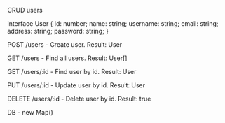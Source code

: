 CRUD users

interface User {
    id: number;
    name: string;
    username: string;
    email: string;
    address: string;
    password: string;
}

POST /users - Create user. Result: User

GET /users - Find all users. Result: User[]

GET /users/:id - Find user by id. Result: User

PUT /users/:id - Update user by id. Result: User

DELETE /users/:id - Delete user by id. Result: true


DB - new Map()
